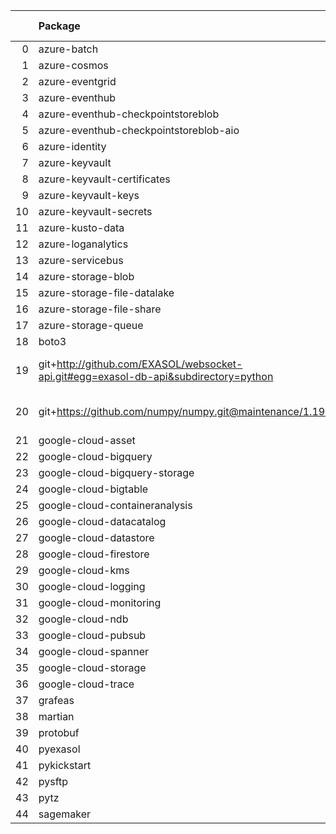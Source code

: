 <!-- markdown-link-check-disable -->

|    | Package                                                                              | Version in 4.2.0     | Version in 4.3.0     | Status   |
|---:|:-------------------------------------------------------------------------------------|:---------------------|:---------------------|:---------|
|  0 | azure-batch                                                                          | 10.0.0               | 10.0.0               |          |
|  1 | azure-cosmos                                                                         | 4.2.0                | 4.2.0                |          |
|  2 | azure-eventgrid                                                                      | 4.3.0                | 4.3.0                |          |
|  3 | azure-eventhub                                                                       | 5.5.0                | 5.5.0                |          |
|  4 | azure-eventhub-checkpointstoreblob                                                   | 1.1.4                | 1.1.4                |          |
|  5 | azure-eventhub-checkpointstoreblob-aio                                               | 1.1.4                | 1.1.4                |          |
|  6 | azure-identity                                                                       | 1.6.0                | 1.6.0                |          |
|  7 | azure-keyvault                                                                       | 4.1.0                | 4.1.0                |          |
|  8 | azure-keyvault-certificates                                                          | 4.2.1                | 4.2.1                |          |
|  9 | azure-keyvault-keys                                                                  | 4.3.1                | 4.3.1                |          |
| 10 | azure-keyvault-secrets                                                               | 4.2.0                | 4.2.0                |          |
| 11 | azure-kusto-data                                                                     | 2.1.3                | 2.1.3                |          |
| 12 | azure-loganalytics                                                                   | 0.1.0                | 0.1.0                |          |
| 13 | azure-servicebus                                                                     | 7.3.0                | 7.3.0                |          |
| 14 | azure-storage-blob                                                                   | 12.8.1               | 12.8.1               |          |
| 15 | azure-storage-file-datalake                                                          | 12.4.0               | 12.4.0               |          |
| 16 | azure-storage-file-share                                                             | 12.5.0               | 12.5.0               |          |
| 17 | azure-storage-queue                                                                  | 12.1.6               | 12.1.6               |          |
| 18 | boto3                                                                                | 1.17.96              | 1.17.96              |          |
| 19 | git+http://github.com/EXASOL/websocket-api.git#egg=exasol-db-api&subdirectory=python | No version specified | No version specified |          |
| 20 | git+https://github.com/numpy/numpy.git@maintenance/1.19.x                            | No version specified | No version specified |          |
| 21 | google-cloud-asset                                                                   | 3.1.0                | 3.1.0                |          |
| 22 | google-cloud-bigquery                                                                | 2.20.0               | 2.20.0               |          |
| 23 | google-cloud-bigquery-storage                                                        | 2.4.0                | 2.4.0                |          |
| 24 | google-cloud-bigtable                                                                | 2.2.0                | 2.2.0                |          |
| 25 | google-cloud-containeranalysis                                                       | 2.3.0                | 2.3.0                |          |
| 26 | google-cloud-datacatalog                                                             | 3.2.1                | 3.2.1                |          |
| 27 | google-cloud-datastore                                                               | 2.1.3                | 2.1.3                |          |
| 28 | google-cloud-firestore                                                               | 2.1.3                | 2.1.3                |          |
| 29 | google-cloud-kms                                                                     | 2.3.0                | 2.3.0                |          |
| 30 | google-cloud-logging                                                                 | 2.5.0                | 2.5.0                |          |
| 31 | google-cloud-monitoring                                                              | 2.2.1                | 2.2.1                |          |
| 32 | google-cloud-ndb                                                                     | 1.9.0                | 1.9.0                |          |
| 33 | google-cloud-pubsub                                                                  | 2.5.0                | 2.5.0                |          |
| 34 | google-cloud-spanner                                                                 | 3.5.0                | 3.5.0                |          |
| 35 | google-cloud-storage                                                                 | 1.38.0               | 1.38.0               |          |
| 36 | google-cloud-trace                                                                   | 1.2.0                | 1.2.0                |          |
| 37 | grafeas                                                                              | 1.4.0                | 1.4.0                |          |
| 38 | martian                                                                              | 1.4                  | 1.4                  |          |
| 39 | protobuf                                                                             | 3.17.3               | 3.17.3               |          |
| 40 | pyexasol                                                                             | 0.20.0               | 0.20.0               |          |
| 41 | pykickstart                                                                          | 3.33                 | 3.33                 |          |
| 42 | pysftp                                                                               | 0.2.9                | 0.2.9                |          |
| 43 | pytz                                                                                 | 2021.1               | 2021.1               |          |
| 44 | sagemaker                                                                            | 2.59.5               | 2.59.5               |          |
